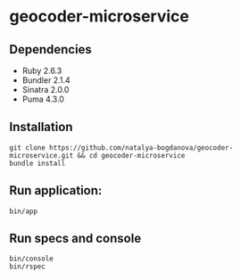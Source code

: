 # geocoder-microservice

## Dependencies
* Ruby 2.6.3
* Bundler 2.1.4
* Sinatra 2.0.0
* Puma 4.3.0

## Installation
```
git clone https://github.com/natalya-bogdanova/geocoder-microservice.git && cd geocoder-microservice
bundle install
```

## Run application:
```
bin/app
```

## Run specs and console
```
bin/console
bin/rspec
```
